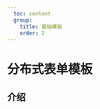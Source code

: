 ```yaml
---
  toc: content
  group:
    title: 基础模板
    order: 2
---
```


# 分布式表单模板

## 介绍

<code src="./stepForm/index"></code>
